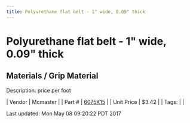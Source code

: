```yaml
---
title: Polyurethane flat belt - 1" wide, 0.09" thick
---
```


# Polyurethane flat belt - 1" wide, 0.09" thick
## Materials / Grip Material
Description: 	price per foot 

| Vendor | Mcmaster | 
| Part # | [6075K15](https://www.mcmaster.com/#6075K15) | 
| Unit Price | $3.42 | 
| Tags: |  | 

Last updated: Mon May 08 09:20:22 PDT 2017